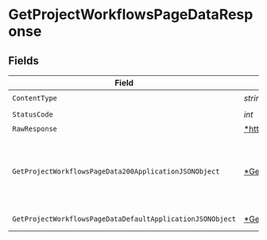 # GetProjectWorkflowsPageDataResponse


## Fields

| Field                                                                                                                              | Type                                                                                                                               | Required                                                                                                                           | Description                                                                                                                        |
| ---------------------------------------------------------------------------------------------------------------------------------- | ---------------------------------------------------------------------------------------------------------------------------------- | ---------------------------------------------------------------------------------------------------------------------------------- | ---------------------------------------------------------------------------------------------------------------------------------- |
| `ContentType`                                                                                                                      | *string*                                                                                                                           | :heavy_check_mark:                                                                                                                 | N/A                                                                                                                                |
| `StatusCode`                                                                                                                       | *int*                                                                                                                              | :heavy_check_mark:                                                                                                                 | N/A                                                                                                                                |
| `RawResponse`                                                                                                                      | [*http.Response](https://pkg.go.dev/net/http#Response)                                                                             | :heavy_minus_sign:                                                                                                                 | N/A                                                                                                                                |
| `GetProjectWorkflowsPageData200ApplicationJSONObject`                                                                              | [*GetProjectWorkflowsPageData200ApplicationJSON](../../models/operations/getprojectworkflowspagedata200applicationjson.md)         | :heavy_minus_sign:                                                                                                                 | Aggregated summary metrics and trends by workflow and branches                                                                     |
| `GetProjectWorkflowsPageDataDefaultApplicationJSONObject`                                                                          | [*GetProjectWorkflowsPageDataDefaultApplicationJSON](../../models/operations/getprojectworkflowspagedatadefaultapplicationjson.md) | :heavy_minus_sign:                                                                                                                 | Error response.                                                                                                                    |